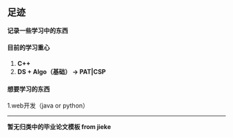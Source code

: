 ## 足迹

**记录一些学习中的东西**

#### 目前的学习重心
1. **C++**
2. **DS + Algo（基础） -> PAT|CSP**

#### 想要学习的东西
1.web开发（java or python）

---

**暂无归类中的毕业论文模板 from jieke**
